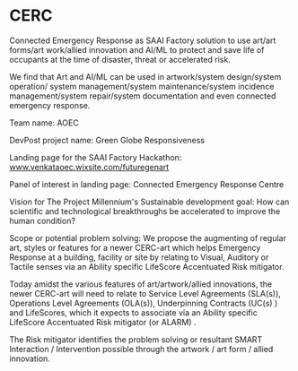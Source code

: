 # CERC
Connected Emergency Response as SAAI Factory solution to use art/art forms/art work/allied innovation and AI/ML to protect and save life of occupants at the time of disaster, threat or accelerated risk.

We find that Art and AI/ML can be used in artwork/system design/system operation/ system management/system maintenance/system incidence management/system 
repair/system  documentation and even connected emergency response. 

Team name: AOEC

DevPost project name: Green Globe Responsiveness

Landing page for  the SAAI Factory Hackathon: www.venkataoec.wixsite.com/futuregenart

Panel of interest in landing page:  Connected Emergency Response Centre 

Vision for The Project Millennium's Sustainable development goal: How can scientific and technological breakthroughs be accelerated to improve the human condition?

Scope or potential problem solving: 
We propose the augmenting of regular art, styles or features for a newer CERC-art which helps Emergency Response at a building, facility or site by relating to Visual, Auditory or Tactile senses via an Ability specific LifeScore Accentuated Risk mitigator.

Today amidst the various features of art/artwork/allied innovations, the newer CERC-art will need to relate to Service Level Agreements (SLA(s)), Operations Level Agreements (OLA(s)), Underpinning Contracts (UC(s) ) and LifeScores, which it expects to associate via an Ability specific LifeScore Accentuated Risk mitigator (or ALARM) .

The Risk mitigator identifies the problem solving or resultant SMART Interaction / Intervention possible through the artwork / art form / allied innovation. 
